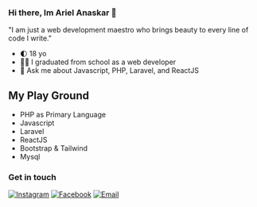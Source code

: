  ### Hi there, Im Ariel Anaskar 👋
 
"I am just a web development maestro who brings beauty to every line of code I write."

- 🌓 18 yo
- 👨‍🎓 I graduated from school as a web developer
- 💬 Ask me about Javascript, PHP, Laravel, and ReactJS

## My Play Ground

- PHP as Primary Language
- Javascript
- Laravel
- ReactJS
- Bootstrap & Tailwind
- Mysql

### Get in touch
[![Instagram](https://img.shields.io/badge/Instagram-E4405F?style=for-the-badge&logo=instagram&logoColor=white)](https://www.instagram.com/arilanaskar_/)
[![Facebook](https://img.shields.io/badge/Facebook-1877F2?style=for-the-badge&logo=facebook&logoColor=white)](https://www.facebook.com/ariel.anaskar.95/)
[![Email](https://img.shields.io/badge/Gmail-D14836?style=for-the-badge&logo=gmail&logoColor=white)](mailto:arielanaskar95@gmail.com)

